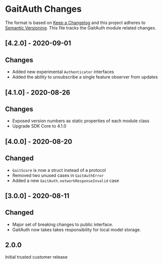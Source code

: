 # GaitAuth Changes

The format is based on [Keep a Changelog](https://keepachangelog.com/en/1.0.0/)
and this project adheres to [Semantic Versioning](https://semver.org/spec/v2.0.0.html).
This file tracks the GaitAuth module related changes.

## [4.2.0] - 2020-09-01

## Changes

- Added new experimental `Authenticator` interfaces
- Added the ability to unsubscribe a single feature observer from updates

## [4.1.0] - 2020-08-26

## Changes

- Exposed version numbers as static properties of each module class
- Upgrade SDK Core to 4.1.0

## [4.0.0] - 2020-08-20

## Changed

- `GaitScore` is now a struct instead of a protocol
- Removed two unused cases in `GaitAuthError`
- Added a new `GaitAuth.networkResponseInvalid` case

## [3.0.0] - 2020-08-11

## Changed

- Major set of breaking changes to public interface.
- GaitAuth now takes takes responsibility for local model storage.

## 2.0.0

Initial trusted customer release
